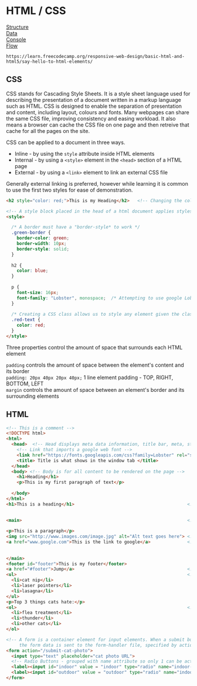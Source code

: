 # HTML / CSS

[Structure](#structure)\
[Data](#data)\
[Console](#console)\
[Flow](#flow)

```
https://learn.freecodecamp.org/responsive-web-design/basic-html-and-html5/say-hello-to-html-elements/
```
## CSS ##

CSS stands for Cascading Style Sheets. It is a style sheet language used for describing the presentation of a document
written in a markup language such as HTML. CSS is designed to enable the separation of presentation and content, including
layout, colours and fonts. Many webpages can share the same CSS file, improving consistency and easing workload. It also
means a browser can cache the CSS file on one page and then retreive that cache for all the pages on the site.

CSS can be applied to a document in three ways.

* Inline - by using the `style` attribute inside HTML elements
* Internal - by using a `<style>` element in the `<head>` section of a HTML page
* External - by using a `<link>` element to link an external CSS file

Generally external linking is preferred, however while learning it is common to use the first two styles for ease of demonstration.

```html
<h2 style="color: red;">This is my Heading</h2>   <!-- Changing the colour of text via inline style -->  

<!-- A style block placed in the head of a html document applies styles to the entire document -->
<style>

  /* A border must have a "border-style* to work */
  .green-border {
    border-color: green;
    border-width: 10px;
    border-style: solid;
  }
  
  h2 { 
    color: blue;
  }
  
  p {
    font-size: 16px;
    font-family: "Lobster", monospace;  /* Attempting to use google Lobster font, degrade to monospace if unable */
  }
  
  /* Creating a CSS class allows us to style any element given the class attribute */
  .red-text {
    color: red;
  }
</style>
```
Three properties control the amount of space that surrounds each HTML element

```padding``` controls the amount of space between the element's content and its border  
```padding: 20px 40px 20px 40px;``` 1 line element padding - TOP, RIGHT, BOTTOM, LEFT  
```margin``` controls the amount of space between an element's border and its surrounding elements


## HTML ##

```html
<!-- This is a comment -->
<!DOCTYPE html>
<html>
  <head>  <!-- Head displays meta data information, title bar, meta, style, links (CSS/JS) etc. -->
    <!-- Link that imports a google web font -->
    <link href="https://fonts.googleapis.com/css?family=Lobster" rel="stylesheet" type="text/css">
    <title> Title is what shows in the window tab </title>
  </head>
  <body> <!-- Body is for all content to be rendered on the page -->
    <h1>Heading</h1>
    <p>This is my first paragraph of text</p>
    
  </body>
</html>
<h1>This is a heading</h1>                                           <!-- Can use numbers 1 through to 6  each
                                                                          in progressively smaller fonts-->

<main>                                                               <!-- the main tags helps search engines find 
                                                                          the main content of your page -->
<p>This is a paragraph</p>
<img src="http://www.images.com/image.jpg" alt="Alt text goes here"> <!-- Inserting an image -->
<a href="www.google.com">This is the link to google</a>              <!-- Anchor 
                                                                          target="_blank" attribute causes link
                                                                          to open in new tab -->
</main>
<footer id="footer">This is my footer</footer>
<a href="#footer">Jump</a>                                           <!-- Anchor with ref to jump to id tag -->
<ul>                                                                 <!-- Unordered List -->
  <li>cat nip</li>
  <li>laser pointers</li>
  <li>lasagna</li>
</ul>
<p>Top 3 things cats hate:</p>
<ol>                                                                 <!-- Ordered List -->
  <li>flea treatment</li>
  <li>thunder</li>
  <li>other cats</li>
</ol>

<!-- A form is a container element for input elements. When a submit button in the form is clicked,
     the form data is sent to the form-handler file, specified by action attribute in opening form tag -->
<form action="/submit-cat-photo">                               
  <input type="text" placeholder="cat photo URL">
  <!-- Radio Buttons - grouped with name attribute so only 1 can be active at a time --> 
  <label><input id="indoor" value = "indoor" type="radio" name="indoor-outdoor"> Indoor</label>   
  <label><input id="outdoor" value = "outdoor" type="radio" name="indoor-outdoor"> Outdoor</label>  
</form>
```
